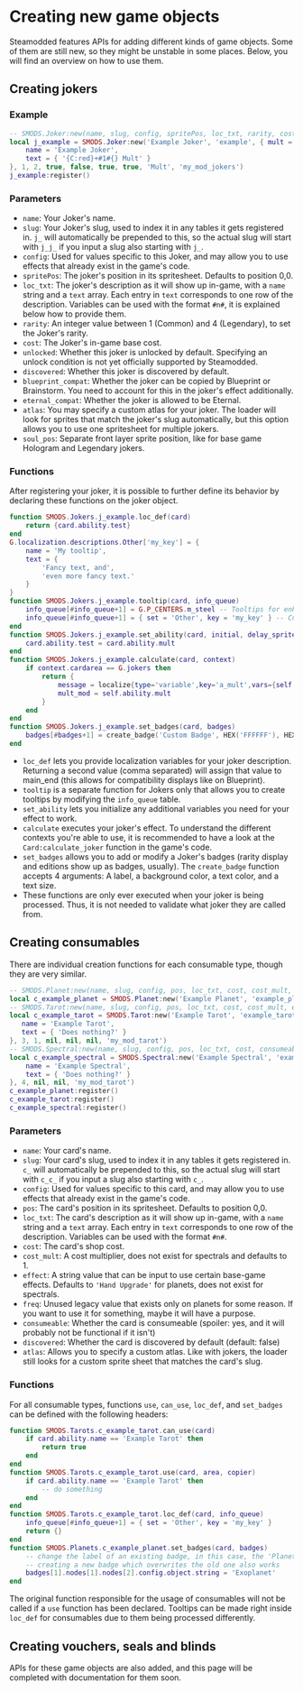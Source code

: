 # Creating new game objects
Steamodded features APIs for adding different kinds of game objects. Some of them are still new, so they might be unstable in some places. Below, you will find an overview on how to use them.
## Creating jokers
### Example
```lua
-- SMODS.Joker:new(name, slug, config, spritePos, loc_txt, rarity, cost, unlocked, discovered, blueprint_compat, eternal_compat, effect, atlas, soul_pos)
local j_example = SMODS.Joker:new('Example Joker', 'example', { mult = 10 }, {x=0,y=0}, {
    name = 'Example Joker',
    text = { '{C:red}+#1#{} Mult' }
}, 1, 2, true, false, true, true, 'Mult', 'my_mod_jokers')
j_example:register()
```
### Parameters
* `name`: Your Joker's name.
* `slug`: Your Joker's slug, used to index it in any tables it gets registered in. `j_` will automatically be prepended to this, so the actual slug will start with `j_j_` if you input a slug also starting with `j_`.
* `config`: Used for values specific to this Joker, and may allow you to use effects that already exist in the game's code.
* `spritePos`: The joker's position in its spritesheet. Defaults to position 0,0.
* `loc_txt`: The joker's description as it will show up in-game, with a `name` string and a `text` array. Each entry in `text` corresponds to one row of the description. Variables can be used with the format `#n#`, it is explained below how to provide them.
* `rarity`: An integer value between 1 (Common) and 4 (Legendary), to set the Joker's rarity.
* `cost`: The Joker's in-game base cost.
* `unlocked`: Whether this joker is unlocked by default. Specifying an unlock condition is not yet officially supported by Steamodded.
* `discovered`: Whether this joker is discovered by default.
* `blueprint_compat`: Whether the joker can be copied by Blueprint or Brainstorm. You need to account for this in the joker's effect additionally.
* `eternal_compat`: Whether the joker is allowed to be Eternal.
* `atlas`: You may specify a custom atlas for your joker. The loader will look for sprites that match the joker's slug automatically, but this option allows you to use one spritesheet for multiple jokers.
* `soul_pos`: Separate front layer sprite position, like for base game Hologram and Legendary jokers.

### Functions
After registering your joker, it is possible to further define its behavior by declaring these functions on the joker object.
```lua
function SMODS.Jokers.j_example.loc_def(card)
    return {card.ability.test}
end
G.localization.descriptions.Other['my_key'] = {
    name = 'My tooltip',
    text = {
        'Fancy text, and',
        'even more fancy text.'
    }
}
function SMODS.Jokers.j_example.tooltip(card, info_queue)
    info_queue[#info_queue+1] = G.P_CENTERS.m_steel -- Tooltips for enhancements, editions, tags, etc.
    info_queue[#info_queue+1] = { set = 'Other', key = 'my_key' } -- Custom tooltips
end
function SMODS.Jokers.j_example.set_ability(card, initial, delay_sprites)
    card.ability.test = card.ability.mult
end
function SMODS.Jokers.j_example.calculate(card, context)
    if context.cardarea == G.jokers then
        return {
            message = localize{type='variable',key='a_mult',vars={self.ability.mult}},
            mult_mod = self.ability.mult
        }
    end
end
function SMODS.Jokers.j_example.set_badges(card, badges)
    badges[#badges+1] = create_badge('Custom Badge', HEX('FFFFFF'), HEX('000000'), 1.2)
end
```
* `loc_def` lets you provide localization variables for your joker description. Returning a second value (comma separated) will assign that value to main_end (this allows for compatibility displays like on Blueprint).
* `tooltip` is a separate function for Jokers only that allows you to create tooltips by modifying the `info_queue` table.
* `set_ability` lets you initialize any additional variables you need for your effect to work.
* `calculate` executes your joker's effect. To understand the different contexts you're able to use, it is recommended to have a look at the `Card:calculate_joker` function in the game's code.
* `set_badges` allows you to add or modify a Joker's badges (rarity display and editions show up as badges, usually). The `create_badge` function accepts 4 arguments: A label, a background color, a text color, and a text size.
* These functions are only ever executed when your joker is being processed. Thus, it is not needed to validate what joker they are called from.

## Creating consumables
There are individual creation functions for each consumable type, though they are very similar.
```lua
-- SMODS.Planet:new(name, slug, config, pos, loc_txt, cost, cost_mult, effect, freq, consumeable, discovered, atlas)
local c_example_planet = SMODS.Planet:new('Example Planet', 'example_planet', { hand_type = 'Custom Hand Type' }, {x = 0, y = 0 }, nil, 3, 1, nil, nil, nil, nil, 'my_mod_tarot')
-- SMODS.Tarot:new(name, slug, config, pos, loc_txt, cost, cost_mult, effect, consumeable, discovered, atlas)
local c_example_tarot = SMODS.Tarot:new('Example Tarot', 'example_tarot', {}, { x = 1, y = 0 }, {
   name = 'Example Tarot',
   text = { 'Does nothing?' }
}, 3, 1, nil, nil, nil, 'my_mod_tarot')
-- SMODS.Spectral:new(name, slug, config, pos, loc_txt, cost, consumeable, discovered, atlas)
local c_example_spectral = SMODS.Spectral:new('Example Spectral', 'example_spectral', { x = 2, y = 0}, {
    name = 'Example Spectral',
    text = { 'Does nothing?' }
}, 4, nil, nil, 'my_mod_tarot')
c_example_planet:register()
c_example_tarot:register()
c_example_spectral:register()
```
### Parameters
* `name`: Your card's name.
* `slug`: Your card's slug, used to index it in any tables it gets registered in. `c_` will automatically be prepended to this, so the actual slug will start with `c_c_` if you input a slug also starting with `c_`.
* `config`: Used for values specific to this card, and may allow you to use effects that already exist in the game's code.
* `pos`: The card's position in its spritesheet. Defaults to position 0,0.
* `loc_txt`: The card's description as it will show up in-game, with a `name` string and a `text` array. Each entry in `text` corresponds to one row of the description. Variables can be used with the format `#n#`.
* `cost`: The card's shop cost.
* `cost_mult`: A cost multiplier, does not exist for spectrals and defaults to 1.
* `effect`: A string value that can be input to use certain base-game effects. Defaults to `'Hand Upgrade'` for planets, does not exist for spectrals.
* `freq`: Unused legacy value that exists only on planets for some reason. If you want to use it for something, maybe it will have a purpose.
* `consumeable`: Whether the card is consumeable (spoiler: yes, and it will probably not be functional if it isn't)
* `discovered`: Whether the card is discovered by default (default: false)
* `atlas`: Allows you to specify a custom atlas. Like with jokers, the loader still looks for a custom sprite sheet that matches the card's slug.

### Functions
For all consumable types, functions `use`, `can_use`, `loc_def`, and `set_badges` can be defined with the following headers:
```lua
function SMODS.Tarots.c_example_tarot.can_use(card)
    if card.ability.name == 'Example Tarot' then
        return true
    end
end
function SMODS.Tarots.c_example_tarot.use(card, area, copier)
    if card.ability.name == 'Example Tarot' then
        -- do something
    end
end
function SMODS.Tarots.c_example_tarot.loc_def(card, info_queue)
    info_queue[#info_queue+1] = { set = 'Other', key = 'my_key' }
    return {}
end
function SMODS.Planets.c_example_planet.set_badges(card, badges)
    -- change the label of an existing badge, in this case, the 'Planet' one
    -- creating a new badge which overwrites the old one also works
    badges[1].nodes[1].nodes[2].config.object.string = 'Exoplanet'
end
```
The original function responsible for the usage of consumables will not be called if a `use` function has been declared. Tooltips can be made right inside `loc_def` for consumables due to them being processed differently.

## Creating vouchers, seals and blinds
APIs for these game objects are also added, and this page will be completed with documentation for them soon.